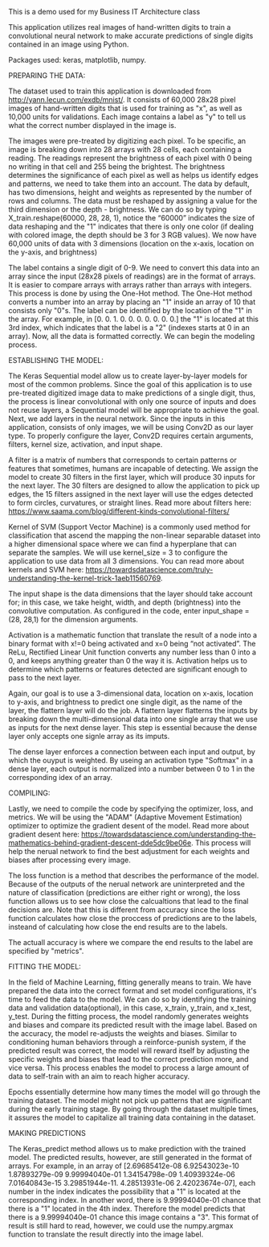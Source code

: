 This is a demo used for my Business IT Architecture class

This application utilizes real images of hand-written digits to train a convolutional neural network to make accurate predictions of single digits contained in an image using Python. 

Packages used: keras, matplotlib, numpy.


PREPARING THE DATA:

The dataset used to train this application is downloaded from http://yann.lecun.com/exdb/mnist/. It consists of 60,000 28x28 pixel images of hand-written digits that is used for training as "x", as well as 10,000 units for validations. Each image
contains a label as "y" to tell us what the correct number displayed in the image is. 

The images were pre-treated by digitizing each pixel. To be specific, an image is breaking down into 28 arrays with 28 cells, each containing a reading. The readings represent the brightness of each pixel with 0 being no writing in that 
cell and 255 being the brightest. The brightness determines the significance of each pixel as well as helps us identify edges and patterns, we need to take them into an account. The data by default, has two dimensions, height and weights as represented by the number of rows and columns. The data must be reshaped by assigning a value for the third dimension or the depth - brightness. We can do so by typing X_train.reshape(60000, 28, 28, 1), notice the “60000” indicates the size of data reshaping and the "1" indicates that there is only one color (if dealing with colored image, the depth should be 3 for 3 RGB values). We now have 60,000 units of data with 3 dimensions (location on the x-axis, location on the y-axis, and brightness)

The label contains a single digit of 0-9. We need to convert this data into an array since the input (28x28 pixels of readings) are in the format of arrays. It is easier to compare arrays with arrays rather than arrays with integers. This process is done by using the One-Hot method. The One-Hot method converts a number into an array by placing an "1" inside an array of 10 that consists only "0"s. The label can be identified by the location of the "1" in the array. For example, in [0. 0. 1. 0. 0. 0. 0. 0. 0. 0.] the "1" is located at this 3rd index, which indicates that the label is a "2" (indexes starts at 0 in an array). Now, all the data is formatted correctly. We can begin the modeling process. 


ESTABLISHING THE MODEL:

The Keras Sequential model allow us to create layer-by-layer models for most of the common problems. Since the goal of this application is to use pre-treated digitized image data to make predictions of a single digit, thus, the process is linear convolutional with only one source of inputs and does not reuse layers, a Sequential model will be appropriate to achieve the goal. Next, we add layers in the neural network. Since the inputs in this application, consists of only images, we will be using Conv2D as our layer type. To properly configure the layer, Conv2D requires certain arguments, filters, kernel size, activation, and input shape. 

A filter is a matrix of numbers that corresponds to certain patterns or features that sometimes, humans are incapable of detecting. We assign the model to create 30 filters in the first layer, which will produce 30 inputs for the next layer. The 30 filters are designed to allow the application to pick up edges, the 15 filters assigned in the next layer will use the edges detected to form circles, curvatures, or straight lines. Read more about filters here: https://www.saama.com/blog/different-kinds-convolutional-filters/

Kernel of SVM (Support Vector Machine) is a commonly used method for classification that ascend the mapping the non-linear separable dataset into a higher dimensional space where we can find a hyperplane that can separate the samples. We will use kernel_size = 3 to configure the application to use data from all 3 dimensions. You can read more about kernels and SVM here: https://towardsdatascience.com/truly-understanding-the-kernel-trick-1aeb11560769. 

The input shape is the data dimensions that the layer should take account for; in this case, we take height, width, and depth (brightness) into the convolutive computation. As configured in the code, enter input_shape = (28, 28,1) for the dimension arguments.

Activation is a mathematic function that translate the result of a node into a binary format with x!=0 being activated and x=0 being “not activated”. The ReLu, Rectified Linear Unit function converts any number less than 0 into a 0, and keeps anything greater than 0 the way it is. Activation helps us to determine which patterns or features detected are significant enough to pass to the next layer. 

Again, our goal is to use a 3-dimensional data, location on x-axis, location to y-axis, and brightness to predict one single digit, as the name of the layer, the flattern layer will do the job. A flattern layer flatterns the inputs by breaking down the multi-dimensional data into one single array that we use as inputs for the next dense layer. This step is essential because the dense layer only accepts one signle array as its imputs. 

The dense layer enforces a connection between each input and output, by which the ouyput is weighted. By useing an activation type "Softmax" in a dense layer, each output is normalized into a number between 0 to 1 in the corresponding idex of an array.


COMPILING:

Lastly, we need to compile the code by specifying the optimizer, loss, and metrics. We will be using the "ADAM" (Adaptive Movement Estimation) optimizer to optimize the gradient desent of the model. Read more about gradient desent here: https://towardsdatascience.com/understanding-the-mathematics-behind-gradient-descent-dde5dc9be06e. This process will help the nerual network to find the best adjustment for each weights and biases after processing every image. 

The loss function is a method that describes the performance of the model. Because of the outputs of the nerual network are  uninterpreted and the nature of classification (predictions are either right or wrong), the loss function allows us to see how close the calcualtions that lead to the final decisions are. Note that this is different from accuracy since the loss function calculates how close the proccess of predictions are to the labels, insteand of calculating how close the end results are to the labels.

The actuall accuracy is where we compare the end results to the label are specified by "metrics".


FITTING THE MODEL:

In the field of Machine Learning, fitting generally means to train. We have prepared the data into the correct format and set model configurations, it's time to feed the data to the model. We can do so by identifying the training data and validation data(optional), in this case, x_train, y_train, and x_test, y_test. During the fitting process, the model randomly generates weights and biases and compare its predicted result with the image label. Based on the accuracy, the model re-adjusts the weights and biases. Similar to conditioning human behaviors through a reinforce-punish system, if the predicted result was correct, the model will reward itself by adjusting the specific weights and biases that lead to the correct prediction more, and vice versa. This process enables the model to process a large amount of data to self-train with an aim to reach higher accuracy.

Epochs essentially determine how many times the model will go through the training dataset. The model might not pick up patterns that are significant during the early training stage. By going through the dataset multiple times, it assures the model to capitalize all training data containing in the dataset. 

MAKING PREDICTIONS

The Keras_predict method allows us to make prediction with the trained model. The predicted results, however, are still generated in the format of arrays. For example, in an array of [2.69685412e-08 6.92543023e-10 1.87893279e-09 9.99994040e-01
  1.34154798e-09 1.40939324e-06 7.01640843e-15 3.29851944e-11. 4.28513931e-06 2.42023674e-07], each number in the index indicates the possibility that a "1" is located at the corresponding index. In another word, there is 9.99994040e-01 chance that there is a "1" located in the 4th index. Therefore the model predicts that there is a 9.99994040e-01 chance this image contains a "3". This format of result is still hard to read, however, we could use the numpy.argmax function to translate the result directly into the image label. 
